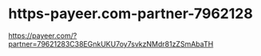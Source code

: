 # https-payeer.com-partner-7962128
https://payeer.com/?partner=79621283C38EGnkUKU7oy7svkzNMdr81zZSmAbaTH
